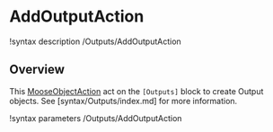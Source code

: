 # AddOutputAction

!syntax description /Outputs/AddOutputAction

## Overview

This [MooseObjectAction](MooseObjectAction.md) act on the `[Outputs]` block
to create Output objects. See [syntax/Outputs/index.md] for more information.

!syntax parameters /Outputs/AddOutputAction
